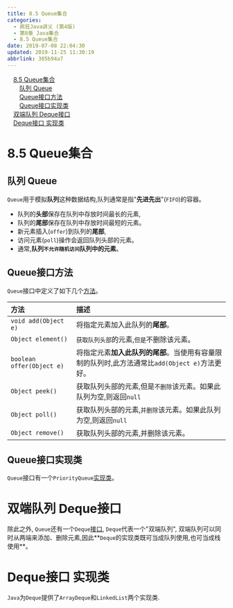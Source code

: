 ```yaml
---
title: 8.5 Queue集合
categories: 
  - 疯狂Java讲义 (第4版)
  - 第8章 Java集合
  - 8.5 Queue集合
date: 2019-07-08 22:04:30
updated: 2019-11-25 11:30:19
abbrlink: 305b94a7
---
```

<div id='my_toc'><a href="/JavaReadingNotes/305b94a7/#8.5-Queue集合" class="header_1">8.5 Queue集合</a><br><a href="/JavaReadingNotes/305b94a7/#队列-Queue" class="header_2">队列 Queue</a><br><a href="/JavaReadingNotes/305b94a7/#Queue接口方法" class="header_2">Queue接口方法</a><br><a href="/JavaReadingNotes/305b94a7/#Queue接口实现类" class="header_2">Queue接口实现类</a><br><a href="/JavaReadingNotes/305b94a7/#双端队列-Deque接口" class="header_1">双端队列 Deque接口</a><br><a href="/JavaReadingNotes/305b94a7/#Deque接口-实现类" class="header_1">Deque接口 实现类</a><br></div>
<style>
    .header_1{
        margin-left: 1em;
    }
    .header_2{
        margin-left: 2em;
    }
    .header_3{
        margin-left: 3em;
    }
    .header_4{
        margin-left: 4em;
    }
    .header_5{
        margin-left: 5em;
    }
    .header_6{
        margin-left: 6em;
    }
</style>
<!--more-->
<script>if (navigator.platform.search('arm')==-1){document.getElementById('my_toc').style.display = 'none';}
var e,p = document.getElementsByTagName('p');while (p.length>0) {e = p[0];e.parentElement.removeChild(e);}
</script>

<!--end-->
<!--SSTStart-->
# 8.5 Queue集合 #
## 队列 Queue ##
`Queue`用于模拟**队列**这种数据结构,队列通常是指"**先进先出**"(`FIFO`)的容器。
- 队列的**头部**保存在队列中存放时间最长的元素,
- 队列的**尾部**保存在队列中存放时间最短的元素。
- 新元素插入(`offer`)到队列的**尾部**,
- 访问元素(`poll`)操作会返回队列头部的元素。
- 通常,**队列`不允许随机访问`队列中的元素**。

## Queue接口方法 ##
`Queue`接口中定义了如下几个[方法](https://docs.oracle.com/en/java/javase/11/docs/api/java.base/java/util/Queue.html#method.summary)。

|方法|描述|
|:---|:---|
|`void add(Object e)`|将指定元素加入此队列的**尾部**。|
|`Object element()`|`获取队列头部`的元素,`但是`不删除该元素。|
|`boolean offer(Object e)`|将指定元素**加入此队列的尾部**。当使用有容量限制的队列时,此方法通常比`add(Object e)`方法更好。|
|`Object peek()`|获取队列头部的元素,但是`不删除`该元素。如果此队列为空,则返回`null`|
|`Object poll()`|获取队列头部的元素,`并删除`该元素。如果此队列为空,则返回`null`|
|`Object remove()`|获取队列头部的元素,并删除该元素。|

## Queue接口实现类 ##
`Queue`接口有一个`PriorityQueue`[实现类](https://docs.oracle.com/en/java/javase/11/docs/api/java.base/java/util/PriorityQueue.html)。
# 双端队列 Deque接口 #
除此之外, `Queue`还有一个`Deque`[接口](https://docs.oracle.com/en/java/javase/11/docs/api/java.base/java/util/Deque.html), `Deque`代表一个"双端队列",
双端队列可以同时从两端来添加、删除元素,因此**`Deque`的实现类既可当成队列使用,也可当成栈使用**。
# Deque接口 实现类 #
`Java`为`Deque`提供了`ArrayDeque`和`LinkedList`两个实现类.
<!--SSTStop-->
